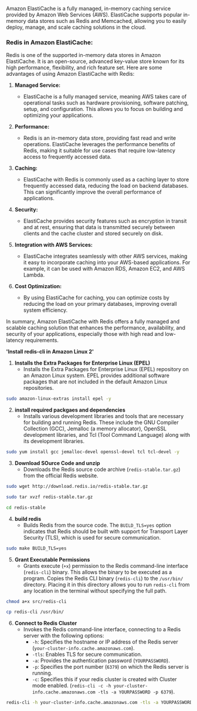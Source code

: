 Amazon ElastiCache is a fully managed, in-memory caching service provided by Amazon Web Services (AWS). ElastiCache supports popular in-memory data stores such as Redis and Memcached, allowing you to easily deploy, manage, and scale caching solutions in the cloud.

### Redis in Amazon ElastiCache:

Redis is one of the supported in-memory data stores in Amazon ElastiCache. It is an open-source, advanced key-value store known for its high performance, flexibility, and rich feature set. Here are some advantages of using Amazon ElastiCache with Redis:

1. **Managed Service:**
   - ElastiCache is a fully managed service, meaning AWS takes care of operational tasks such as hardware provisioning, software patching, setup, and configuration. This allows you to focus on building and optimizing your applications.

4. **Performance:**
   - Redis is an in-memory data store, providing fast read and write operations. ElastiCache leverages the performance benefits of Redis, making it suitable for use cases that require low-latency access to frequently accessed data.

5. **Caching:**
   - ElastiCache with Redis is commonly used as a caching layer to store frequently accessed data, reducing the load on backend databases. This can significantly improve the overall performance of applications.

7. **Security:**
   - ElastiCache provides security features such as encryption in transit and at rest, ensuring that data is transmitted securely between clients and the cache cluster and stored securely on disk.

9. **Integration with AWS Services:**
   - ElastiCache integrates seamlessly with other AWS services, making it easy to incorporate caching into your AWS-based applications. For example, it can be used with Amazon RDS, Amazon EC2, and AWS Lambda.

10. **Cost Optimization:**
    - By using ElastiCache for caching, you can optimize costs by reducing the load on your primary databases, improving overall system efficiency.

In summary, Amazon ElastiCache with Redis offers a fully managed and scalable caching solution that enhances the performance, availability, and security of your applications, especially those with high read and low-latency requirements.


**'Install redis-cli in Amazon Linux 2'**

1. **Installs the Extra Packages for Enterprise Linux (EPEL)**
   - Installs the Extra Packages for Enterprise Linux (EPEL) repository on an Amazon Linux system. EPEL provides additional software packages that are not included in the default Amazon Linux repositories.

```bash
sudo amazon-linux-extras install epel -y
```

2. **install required packgaes and dependencies**
   - Installs various development libraries and tools that are necessary for building and running Redis. These include the GNU Compiler Collection (GCC), Jemalloc (a memory allocator), OpenSSL development libraries, and Tcl (Tool Command Language) along with its development libraries.

```bash
sudo yum install gcc jemalloc-devel openssl-devel tcl tcl-devel -y
```   
   

3. **Download SOurce Code and unzip**
   - Downloads the Redis source code archive (`redis-stable.tar.gz`) from the official Redis website.
   
```bash
sudo wget http://download.redis.io/redis-stable.tar.gz
```
```bash
sudo tar xvzf redis-stable.tar.gz
```

```bash
cd redis-stable
```

4. **build redis**
   - Builds Redis from the source code. The `BUILD_TLS=yes` option indicates that Redis should be built with support for Transport Layer Security (TLS), which is used for secure communication.

```bash
sudo make BUILD_TLS=yes
```

5. **Grant Executable Permissions**
   - Grants execute (`+x`) permission to the Redis command-line interface (`redis-cli`) binary. This allows the binary to be executed as a program. Copies the Redis CLI binary (`redis-cli`) to the `/usr/bin/` directory. Placing it in this directory allows you to run `redis-cli` from any location in the terminal without specifying the full path.

```bash
chmod a+x src/redis-cli
```

```bash
cp redis-cli /usr/bin/
```


6. **Connect to Redis Cluster**
   - Invokes the Redis command-line interface, connecting to a Redis server with the following options:
     - `-h`: Specifies the hostname or IP address of the Redis server (`your-cluster-info.cache.amazonaws.com`).
     - `-tls`: Enables TLS for secure communication.
     - `-a`: Provides the authentication password (`YOURPASSWORD`).
     - `-p`: Specifies the port number (`6379`) on which the Redis server is running.
     - `-c`: Specifies this if your redis cluster is created with Cluster mode enabled. (`redis-cli -c -h your-cluster-info.cache.amazonaws.com -tls -a YOURPASSWORD -p 6379`).
	 
```bash
redis-cli -h your-cluster-info.cache.amazonaws.com -tls -a YOURPASSWORD -p 6379
```
